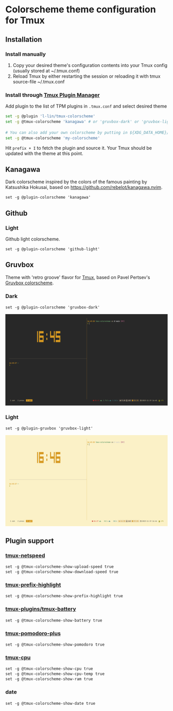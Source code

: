 # Colorscheme theme configuration for Tmux


## Installation
### Install manually

1. Copy your desired theme's configuration contents into your Tmux config (usually stored at ~/.tmux.conf)
1. Reload Tmux by either restarting the session or reloading it with tmux source-file ~/.tmux.conf

### Install through [Tmux Plugin Manager](https://github.com/tmux-plugins/tpm)

Add plugin to the list of TPM plugins in `.tmux.conf` and select desired theme

```bash
set -g @plugin 'l-lin/tmux-colorscheme'
set -g @tmux-colorscheme 'kanagawa' # or 'gruvbox-dark' or 'gruvbox-light' or 'github-light'

# You can also add your own colorscheme by putting in ${XDG_DATA_HOME}/tmux/tmux-colorscheme/my-colorscheme.tmuxtheme
set -g @tmux-colorscheme 'my-colorscheme'
```

Hit `prefix + I` to fetch the plugin and source it. Your Tmux should be updated with the theme at this point.

## Kanagawa

Dark colorscheme inspired by the colors of the famous painting by Katsushika Hokusai, based on https://github.com/rebelot/kanagawa.nvim.

```tmux
set -g @plugin-colorscheme 'kanagawa'
```

## Github
### Light

Github light colorscheme.

```tmux
set -g @plugin-colorscheme 'github-light'
```

## Gruvbox

Theme with 'retro groove' flavor for [Tmux](https://github.com/tmux/tmux), based on Pavel Pertsev's [Gruvbox colorscheme](https://github.com/morhetz/gruvbox).

### Dark

```tmux
set -g @plugin-colorscheme 'gruvbox-dark'
```

![gruvbox dark](./gruvbox-dark.png)

### Light

```tmux
set -g @plugin-gruvbox 'gruvbox-light'
```

![gruvbox light](./gruvbox-light.png)

## Plugin support
### [tmux-netspeed](https://github.com/wfxr/tmux-net-speed)

```tmux
set -g @tmux-colorscheme-show-upload-speed true
set -g @tmux-colorscheme-show-download-speed true
```

### [tmux-prefix-highlight](https://github.com/tmux-plugins/tmux-prefix-highlight)

```tmux
set -g @tmux-colorscheme-show-prefix-highlight true
```

### [tmux-plugins/tmux-battery](https://github.com/tmux-plugins/tmux-battery)

```tmux
set -g @tmux-colorscheme-show-battery true
```

### [tmux-pomodoro-plus](https://github.com/olimorris/tmux-pomodoro-plus)

```tmux
set -g @tmux-colorscheme-show-pomodoro true
```

### [tmux-cpu](https://github.com/tmux-plugins/tmux-cpu)

```
set -g @tmux-colorscheme-show-cpu true
set -g @tmux-colorscheme-show-cpu-temp true
set -g @tmux-colorscheme-show-ram true
```

### date

```
set -g @tmux-colorscheme-show-date true
```
